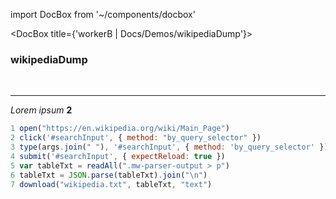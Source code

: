 import DocBox from '~/components/docbox'

<DocBox title={'workerB | Docs/Demos/wikipediaDump'}>

### **wikipediaDump**
<br/>
<hr/>

_Lorem ipsum_ **2**

```javascript
1 open("https://en.wikipedia.org/wiki/Main_Page")
2 click('#searchInput', { method: "by_query_selector" })
3 type(args.join(" "), '#searchInput', { method: 'by_query_selector' })
4 submit('#searchInput', { expectReload: true })
5 var tableTxt = readAll(".mw-parser-output > p")
6 tableTxt = JSON.parse(tableTxt).join("\n")
7 download("wikipedia.txt", tableTxt, "text")
```

</DocBox>
